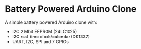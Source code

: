 # Battery Powered Arduino Clone

A simple battery powered Arduino clone with:
* I2C 2 Mbit EEPROM (24LC1025)
* I2C real-time clock/calendar (DS1337)
* UART, I2C, SPI and 7 GPIOs

